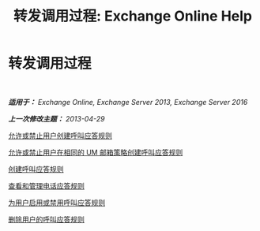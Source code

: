 ﻿---
title: '转发调用过程: Exchange Online Help'
TOCTitle: 转发调用过程
ms:assetid: a19cf331-4a83-4d8e-909e-9330911c7fa2
ms:mtpsurl: https://technet.microsoft.com/zh-cn/library/JJ863115(v=EXCHG.150)
ms:contentKeyID: 50556647
ms.date: 05/23/2018
mtps_version: v=EXCHG.150
ms.translationtype: MT
---

# 转发调用过程

 

_**适用于：** Exchange Online, Exchange Server 2013, Exchange Server 2016_

_**上一次修改主题：** 2013-04-29_

[允许或禁止用户创建呼叫应答规则](allow-or-prevent-a-user-from-creating-call-answering-rules-exchange-2013-help.md)

[允许或禁止用户在相同的 UM 邮箱策略创建呼叫应答规则](allow-or-prevent-users-in-the-same-um-mailbox-policy-from-creating-call-answering-rules-exchange-2013-help.md)

[创建呼叫应答规则](create-a-call-answering-rule-exchange-2013-help.md)

[查看和管理电话应答规则](view-and-manage-a-call-answering-rule-exchange-2013-help.md)

[为用户启用或禁用呼叫应答规则](enable-or-disable-a-call-answering-rule-for-a-user-exchange-2013-help.md)

[删除用户的呼叫应答规则](remove-a-call-answering-rule-for-a-user-exchange-2013-help.md)

